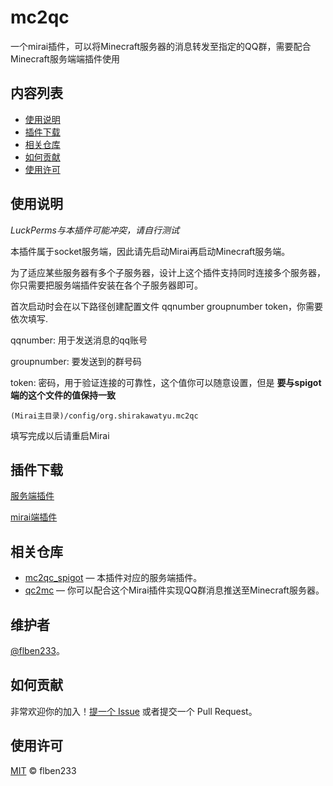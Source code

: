 # mc2qc
一个mirai插件，可以将Minecraft服务器的消息转发至指定的QQ群，需要配合Minecraft服务端端插件使用

## 内容列表

- [使用说明](#使用说明)
- [插件下载](#插件下载)
- [相关仓库](#相关仓库)
- [如何贡献](#如何贡献)
- [使用许可](#使用许可)

## 使用说明

*LuckPerms与本插件可能冲突，请自行测试*

本插件属于socket服务端，因此请先启动Mirai再启动Minecraft服务端。

为了适应某些服务器有多个子服务器，设计上这个插件支持同时连接多个服务器，你只需要把服务端插件安装在各个子服务器即可。

首次启动时会在以下路径创建配置文件 qqnumber groupnumber token，你需要依次填写.

qqnumber: 用于发送消息的qq账号

groupnumber: 要发送到的群号码

token: 密码，用于验证连接的可靠性，这个值你可以随意设置，但是 **要与spigot端的这个文件的值保持一致**
```
(Mirai主目录)/config/org.shirakawatyu.mc2qc
```
填写完成以后请重启Mirai

## 插件下载

[服务端插件](https://github.com/flben233/mc2qc_spigot/releases)

[mirai端插件](https://github.com/flben233/mc2qc/releases)

## 相关仓库

- [mc2qc_spigot](https://github.com/flben233/mc2qc_spigot) — 本插件对应的服务端插件。
- [qc2mc](https://github.com/flben233/qc2mc) — 你可以配合这个Mirai插件实现QQ群消息推送至Minecraft服务器。

## 维护者

[@flben233](https://github.com/flben233)。

## 如何贡献

非常欢迎你的加入！[提一个 Issue](https://github.com/flben233/mc2qc/issues/new) 或者提交一个 Pull Request。

## 使用许可

[MIT](LICENSE) © flben233

